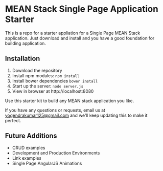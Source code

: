 # MEAN Stack Single Page Application Starter

This is a repo for a starter appliation for a Single Page MEAN Stack application. Just download and install and you have a good foundation for building application. 

## Installation
1. Download the repository
2. Install npm modules: `npm install`
3. Install bower dependencies `bower install`
4. Start up the server: `node server.js`
5. View in browser at http://localhost:8080

Use this starter kit to build any MEAN stack application you like.

If you have any questions or requests, email us at [yogendrakumar125@gmail.com](mailto:yogendrakumar125@gmail.com) and we'll keep updating this to make it perfect.

## Future Additions
- CRUD examples
- Development and Production Environments
- Link examples
- Single Page AngularJS Animations
